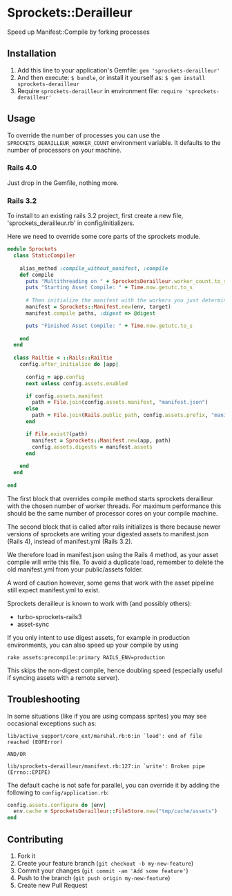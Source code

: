 # Sprockets::Derailleur

Speed up Manifest::Compile by forking processes 

## Installation

1. Add this line to your application's Gemfile: `gem 'sprockets-derailleur'`
2. And then execute: `$ bundle`, or install it yourself as: `$ gem install sprockets-derailleur`
3. Require `sprockets-derailleur` in environment file: `require 'sprockets-derailleur'`

## Usage

To override the number of processes you can use the
`SPROCKETS_DERAILLEUR_WORKER_COUNT` environment variable. It defaults to the
number of processors on your machine.

### Rails 4.0

Just drop in the Gemfile, nothing more.

### Rails 3.2

To install to an existing rails 3.2 project, first create a new file, 'sprockets_derailleur.rb' in config/initializers.

Here we need to override some core parts of the sprockets module.

```ruby
module Sprockets
  class StaticCompiler
  
    alias_method :compile_without_manifest, :compile
    def compile
      puts "Multithreading on " + SprocketsDerailleur.worker_count.to_s + " processors"
      puts "Starting Asset Compile: " + Time.now.getutc.to_s
      
      # Then initialize the manifest with the workers you just determined
      manifest = Sprockets::Manifest.new(env, target)
      manifest.compile paths, :digest => @digest

      puts "Finished Asset Compile: " + Time.now.getutc.to_s
      
    end
  end
  
  class Railtie < ::Rails::Railtie
    config.after_initialize do |app|
      
      config = app.config
      next unless config.assets.enabled

      if config.assets.manifest
        path = File.join(config.assets.manifest, "manifest.json")
      else
        path = File.join(Rails.public_path, config.assets.prefix, "manifest.json")
      end

      if File.exist?(path)
        manifest = Sprockets::Manifest.new(app, path)
        config.assets.digests = manifest.assets
      end
      
    end
  end
  
end
```

The first block that overrides compile method starts sprockets derailleur with the chosen number of worker threads.
For maximum performance this should be the same number of processor cores on your compile machine.

The second block that is called after rails initializes is there because newer versions of sprockets are writing your
digested assets to manifest.json (Rails 4), instead of manifest.yml (Rails 3.2).

We therefore load in manifest.json using the Rails 4 method, as your asset compile will write this file. To avoid a duplicate
load, remember to delete the old manifest.yml from your public/assets folder.

A word of caution however, some gems that work with the asset pipeline still expect manifest.yml to exist.

Sprockets derailleur is known to work with (and possibly others):

- turbo-sprockets-rails3
- asset-sync

If you only intent to use digest assets, for example in production environments, you can also speed up your compile by using

```
rake assets:precompile:primary RAILS_ENV=production
```

This skips the non-digest compile, hence doubling speed (especially useful if syncing assets with a remote server).

## Troubleshooting

In some situations (like if you are using compass sprites) you may see
occasional exceptions such as:

```
lib/active_support/core_ext/marshal.rb:6:in `load': end of file reached (EOFError)

AND/OR

lib/sprockets-derailleur/manifest.rb:127:in `write': Broken pipe (Errno::EPIPE)
```

The default cache is not safe for parallel, you can override it by adding the
following to `config/application.rb`:

```ruby
config.assets.configure do |env|
  env.cache = SprocketsDerailleur::FileStore.new("tmp/cache/assets")
end
```

## Contributing

1. Fork it
2. Create your feature branch (`git checkout -b my-new-feature`)
3. Commit your changes (`git commit -am 'Add some feature'`)
4. Push to the branch (`git push origin my-new-feature`)
5. Create new Pull Request
